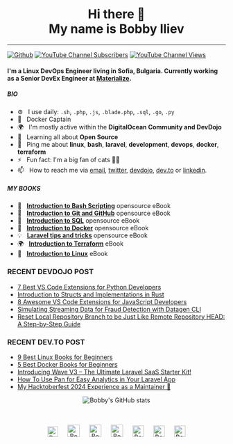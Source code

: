 <div align="center">
  <h1> Hi there 👋 <br>My name is Bobby Iliev</h1>
</div>

---

[![Github](https://img.shields.io/github/followers/bobbyiliev?label=Follow&style=social)](https://github.com/bobbyiliev)
[![YouTube Channel Subscribers](https://img.shields.io/youtube/channel/subscribers/UCQWmdHTeAO0UvaNqve9udRw?label=People%20subscribed%20to%20my%20channel&style=social)](https://www.youtube.com/channel/UCQWmdHTeAO0UvaNqve9udRw?sub_confirmation=1) 
[![YouTube Channel Views](https://img.shields.io/youtube/channel/views/UCQWmdHTeAO0UvaNqve9udRw?label=Total%20views%20on%20my%20channel&style=social)](https://www.youtube.com/channel/UCQWmdHTeAO0UvaNqve9udRw?sub_confirmation=1)

#### I'm a Linux DevOps Engineer living in Sofia, Bulgaria. Currently working as a Senior DevEx Engineer at [Materialize](https://materialize.com?utm_source=bobbyiliev).

##### BIO

- ⚙️&nbsp;&nbsp; I use daily: `.sh`, `.php`, `.js`, `.blade.php`, `.sql`, `.go`, `.py`
- 🐳&nbsp;&nbsp; Docker Captain 
- 🌍&nbsp;&nbsp; I'm mostly active within the **DigitalOcean Community and DevDojo**
- 🌱&nbsp;&nbsp; Learning all about **Open Source**
- 💬&nbsp;&nbsp; Ping me about **linux**, **bash**, **laravel**, **development**, **devops**, **docker**, **terraform**
- ⚡️&nbsp;&nbsp; Fun fact: I'm a big fan of cats 🐱‍💻
- 📫&nbsp;&nbsp; How to reach me via [email], [twitter], [devdojo], [dev.to] or [linkedin].

##### MY BOOKS

- 📖&nbsp;&nbsp; **[Introduction to Bash Scripting](https://github.com/bobbyiliev/introduction-to-bash-scripting)** opensource eBook
- 📗&nbsp;&nbsp; **[Introduction to Git and GitHub](https://github.com/bobbyiliev/introduction-to-git-and-github-ebook)** opensource eBook
- 📕&nbsp;&nbsp; **[Introduction to SQL](https://github.com/bobbyiliev/introduction-to-sql)** opensource eBook
- 🐳&nbsp;&nbsp; **[Introduction to Docker](https://github.com/bobbyiliev/introduction-to-docker-ebook)** opensource eBook
- 💡&nbsp;&nbsp; **[Laravel tips and tricks](https://github.com/bobbyiliev/laravel-tips-and-tricks-ebook)** opensource eBook
- 🌍&nbsp;&nbsp; **[Introduction to Terraform](https://leanpub.com/introduction-to-terraform)** eBook
- 🐧&nbsp;&nbsp; **[Introduction to Linux](https://leanpub.com/introduction-to-linux)** eBook

### RECENT DEVDOJO POST

<!-- DEVDOJO:START -->
- [7 Best VS Code Extensions for Python Developers](https://devdojo.com/bobbyiliev/7-best-vs-code-extensions-for-python-developers)
- [Introduction to Structs and Implementations in Rust](https://devdojo.com/bobbyiliev/introduction-to-structs-and-implementations-in-rust)
- [8 Awesome VS Code Extensions for JavaScript Developers](https://devdojo.com/bobbyiliev/8-awesome-vs-code-extensions-for-javascript-developers)
- [Simulating Streaming Data for Fraud Detection with Datagen CLI](https://devdojo.com/bobbyiliev/simulating-streaming-data-for-fraud-detection-with-datagen-cli)
- [Reset Local Repository Branch to be Just Like Remote Repository HEAD: A Step-by-Step Guide](https://devdojo.com/bobbyiliev/reset-local-repository-branch-to-be-just-like-remote-repository-head-a-step-by-step-guide)
<!-- DEVDOJO:END -->

### RECENT DEV.TO POST
<!-- BLOG-POST-LIST:START -->
- [9 Best Linux Books for Beginners](https://dev.to/bobbyiliev/9-best-linux-books-for-beginners-11gp)
- [5 Best Docker Books for Beginners](https://dev.to/bobbyiliev/5-best-docker-books-for-beginners-4k38)
- [Introducing Wave V3 – The Ultimate Laravel SaaS Starter Kit!](https://dev.to/bobbyiliev/introducing-wave-v3-the-ultimate-laravel-saas-starter-kit-2egb)
- [How To Use Pan for Easy Analytics in Your Laravel App](https://dev.to/bobbyiliev/how-to-use-pan-for-easy-analytics-in-your-laravel-app-omc)
- [My Hacktoberfest 2024 Experience as a Maintainer 🙌](https://dev.to/bobbyiliev/my-hacktoberfest-2024-experience-as-a-maintainer-2m14)
<!-- BLOG-POST-LIST:END -->

<div align="center">
  
![Bobby's GitHub stats](https://github-readme-stats.vercel.app/api?username=bobbyiliev&show_icons=true&theme=radical)

</div>

<p align="center">
<br><br>
<a href="https://dev.to/bobbyiliev"> 
<img src="https://d2fltix0v2e0sb.cloudfront.net/dev-badge.svg" alt="Bobby Iliev dev to profile" width="24px"/></a>
&emsp;
<a href= "https://instagram.com/bobbyiliev_">
<img src="https://img.icons8.com/ios-glyphs/256/000000/instagram-new.svg" alt="Bobby Iliev instagram profile" width="28px"/></a>
&emsp;
<a href="https://www.paypal.com/paypalme/bobbyiliev">
<img src="https://img.icons8.com/ios-glyphs/256/000000/paypal.png" alt="Bobby Iliev pay pal me profile" width="28px"/></a> 
&emsp;
<a href="https://bobbyiliev.com">
<img src="https://img.icons8.com/material/256/000000/globe--v1.png" alt="Bobby Iliev personal website" width="28px"/></a>
&emsp;
<a href="https://linkedin.com/in/bobby-iliev">
<img src="https://img.icons8.com/ios-filled/256/000000/linkedin.svg" alt="Bobby Iliev linked in profile" width="26px"/></a>
&emsp;
<a href="https://twitter.com/bobbyiliev_">
<img src="https://img.icons8.com/ios-filled/256/000000/twitter.svg" alt="Bobby Iliev twitter profile" width="26px"/></a>
&emsp;
<a href="https://youtube.com/@bobbyiliev_">
<img src="https://img.icons8.com/ios-filled/256/000000/youtube.svg" alt="Bobby Iliev YouTube profile" width="26px"/></a>
</p>

[email]: mailto:bobby@bobbyiliev.com
[twitter]: https://twitter.com/bobbyiliev_
[devdojo]: https://devdojo.com/bobbyiliev
[dev.to]: https://dev.to/bobbyiliev
[linkedin]: https://www.linkedin.com/in/bobby-iliev
[youtube]: https://youtube.com/channel/UCQWmdHTeAO0UvaNqve9udRw/
